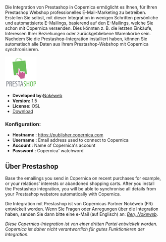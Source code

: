 Die Integration von Prestashop in Copernica ermöglicht es Ihnen, für
Ihren Prestashop Webshop professionelles E-Mail-Marketing zu betreiben.
Erstellen Sie selbst, mit dieser Integration in wenigen Schritten
persönliche und automatisierte E-Mailings, basierend auf den E-Mailings,
welche Sie schon mit Copernica versenden. Dies könnten z. B. die letzten
Einkäufe, Interessen Ihrer Beziehungen oder zurückgebliebene Warenkörbe
sein. Nachdem Sie die Prestashop-Integration installiert haben, können
Sie automatisch alle Daten aus Ihrem Prestashop-Webshop mit Copernica
synchronisieren.

![prestashop logo](../images/prestashop-logo.png)

-   **Developed by:**[Nokéweb](http://www.nokeweb.com/ "Nokeweb")
-   **Version:** 1.5
-   **License:** OSL
-   [Download](../downloads/copernica-prestashop.zip "Download Prestashop integratie voor Copernica Marketing Software")

### Konfiguration:

-   **Hostname** : https://publisher.copernica.com
-   **Username** : Email address used to connect to Copernica
-   **Account** : Name of Copernica's account
-   **Password** : Copernica' watchword

Über Prestashop
---------------

Base the emailings you send in Copernica on recent purchases for
example, or your relations' interests or abandoned shopping carts. After
you install the Prestashop integration, you will be able to synchronise
all details from your Prestashop webstore automatically with Copernica.

Die Integration mit Prestashop ist von Copernicas Partner Nokéweb (FR)
entwickelt worden. Wenn Sie Fragen oder Anregungen über die Integration
haben, senden Sie dann bitte eine e-Mail (auf Englisch) an: *[Ben,
Nokeweb](http://www.nokeweb.fr/contact.html)*.

*Diese Copernica-Integration ist von einer dritten Partei entwickelt
worden. Copernica ist daher nicht verantwortlich für gutes Funktionieren
der Integration.*
